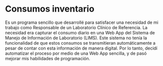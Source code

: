 #  Consumos inventario
Es un programa sencillo que desarrollé para satisfacer una necesidad de mi trabajo como Responsable de un Laboratorio Clínico de Referencia. 
La necesidad era capturar el consumo diario en una Web App del Sistema de Manejo de Información de Laboratorio (LIMS). 
Este sistema no tenía la funcionalidad de que estos consumos se transmitieran automáticamente a pesar de contar con esta información de manera digital. 
Por lo tanto, decidí automatizar el proceso por medio de una Web App sencilla, y de pasó mejorar mis habilidades de programación.
